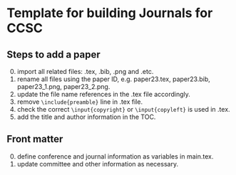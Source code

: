 # Template for building Journals for CCSC

## Steps to add a paper
0. import all related files: .tex, .bib, .png and .etc.
0. rename all files using the paper ID, e.g. paper23.tex, paper23.bib,
paper23_1.png, paper23_2.png.
0. update the file name references in the .tex file accordingly.
0. remove `\include{preamble}` line in .tex file.
0. check the correct `\input{copyright}` or  `\input{copyleft}` is used in .tex.
0. add the title and author information in the TOC.

## Front matter
0. define conference and journal information as variables in main.tex.
0. update committee and other information as necessary.
